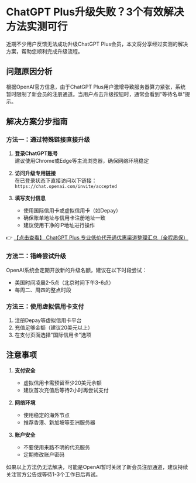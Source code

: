 # ChatGPT Plus升级失败？3个有效解决方法实测可行

近期不少用户反馈无法成功升级ChatGPT Plus会员，本文将分享经过实测的解决方案，帮助您顺利完成升级流程。

## 问题原因分析
根据OpenAI官方信息，由于ChatGPT Plus用户激增导致服务器算力紧张，系统暂时限制了新会员的注册通道。当用户点击升级按钮时，通常会看到"等待名单"提示。

## 解决方案分步指南

### 方法一：通过特殊链接直接升级
1. **登录ChatGPT账号**  
   建议使用Chrome或Edge等主流浏览器，确保网络环境稳定

2. **访问升级专用链接**  
   在已登录状态下直接访问以下链接：  
   `https://chat.openai.com/invite/accepted`

3. **填写支付信息**  
   - 使用国际信用卡或虚拟信用卡（如Depay）
   - 确保账单地址与信用卡注册地址一致
   - 建议使用干净的IP地址进行操作

👉 [【点击查看】 ChatGPT Plus 专业低价代开通优惠渠道整理汇总（全程质保）](https://bit.ly/DaiKai)

### 方法二：错峰尝试升级
OpenAI系统会定期开放新的升级名额，建议在以下时段尝试：
- 美国时间凌晨2-5点（北京时间下午3-6点）
- 每周二、周四的整点时段

### 方法三：使用虚拟信用卡支付
1. 注册Depay等虚拟信用卡平台
2. 充值足够金额（建议20美元以上）
3. 在支付页面选择"国际信用卡"选项

## 注意事项
1. **支付安全**  
   - 虚拟信用卡需预留至少20美元余额
   - 建议首次充值后等待2小时再尝试支付

2. **网络环境**  
   - 使用稳定的海外节点
   - 推荐香港、新加坡等亚洲服务器

3. **账户安全**  
   - 不要使用来路不明的代充服务
   - 定期修改账户密码

如果以上方法仍无法解决，可能是OpenAI暂时关闭了新会员注册通道，建议持续关注官方公告或等待1-3个工作日后再试。